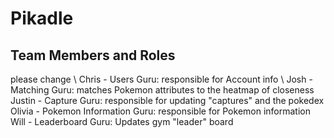 # Pikadle

## Team Members and Roles
please change \ 
Chris - Users Guru: responsible for Account info \ 
Josh -   Matching Guru: matches Pokemon attributes to the heatmap of closeness \
Justin - Capture Guru: responsible for updating "captures" and the pokedex\
Olivia - Pokemon Information Guru: responsible for Pokemon information\
Will - Leaderboard Guru: Updates gym "leader" board
